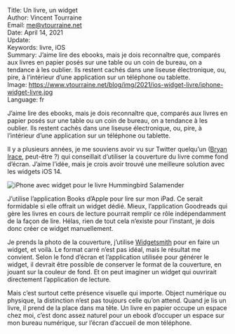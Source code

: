 Title:     Un livre, un widget  
Author:    Vincent Tourraine  
Email:     me@vtourraine.net  
Date:      April 14, 2021  
Update:    
Keywords:  livre, iOS  
Summary:   J’aime lire des ebooks, mais je dois reconnaître que, comparés aux livres en papier posés sur une table ou un coin de bureau, on a tendance à les oublier. Ils restent cachés dans une liseuse électronique, ou, pire, à l’intérieur d’une application sur un téléphone ou tablette.  
Image:     https://www.vtourraine.net/blog/img/2021/ios-widget-livre/iphone-widget-livre.jpg  
Language:  fr  


J’aime lire des ebooks, mais je dois reconnaître que, comparés aux livres en papier posés sur une table ou un coin de bureau, on a tendance à les oublier. Ils restent cachés dans une liseuse électronique, ou, pire, à l’intérieur d’une application sur un téléphone ou tablette.

Il y a plusieurs années, je me souviens avoir vu sur Twitter quelqu’un ([Bryan Irace](https://twitter.com/irace), peut-être ?) qui conseillait d’utiliser la couverture du livre comme fond d’écran. J’aime l’idée, mais je crois avoir trouvé une meilleure solution avec les widgets iOS 14.

![iPhone avec widget pour le livre *Hummingbird Salamender*](/blog/img/2021/ios-widget-livre/iphone-widget-livre.jpg)

J’utilise l’application Books d’Apple pour lire sur mon iPad. Ce serait formidable si elle offrait un widget dédié. Mieux, l’application Goodreads qui gère les livres en cours de lecture pourrait remplir ce rôle indépendamment de la façon de lire. Hélas, rien de tout cela n’existe pour l’instant, je dois donc créer ce widget manuellement.

Je prends la photo de la couverture, j’utilise [Widgetsmith](https://apps.apple.com/app/widgetsmith/id1523682319) pour en faire un widget, et voilà. Le format carré n’est pas idéal, mais le résultat me convient. Selon le fond d’écran et l’application utilisée pour générer le widget, il devrait être possible de conserver le format de la couverture, en jouant sur la couleur de fond. Et on peut imaginer un widget qui ouvrirait directement l’application de lecture.

Mais c’est surtout cette présence visuelle qui importe. Object numérique ou physique, la distinction n’est pas toujours celle qu’on attend. Quand je lis un livre, il prend de la place dans ma tête. Un livre en papier occupe un espace chez moi, c’est donc assez naturel pour un ebook d’occuper un espace sur mon bureau numérique, sur l’écran d’accueil de mon téléphone.
